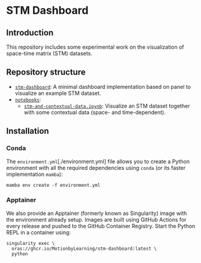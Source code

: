 # STM Dashboard

## Introduction

This repository includes some experimental work on the visualization of space-time matrix (STM) datasets.

## Repository structure

* [`stm-dashboard`](./stm-dashboard): A minimal dashboard implementation based on panel to visualize an example STM 
  dataset.
* [`notebooks`](./notebooks):
  * [`stm-and-contextual-data.ipynb`](./notebooks/stm-and-contextual-data.ipynb): Visualize an STM dataset together with 
    some contextual data (space- and time-dependent). 

## Installation

### Conda

The `environment.yml`[./environment.yml] file allows you to create a Python environment with all the required 
dependencies using `conda` (or its faster implementation `mamba`):

```shell
mamba env create -f environment.yml
```

### Apptainer

We also provide an Apptainer (formerly known as Singularity) image with the environment already setup. Images are built
using GitHub Actions for every release and pushed to the GitHub Container Registry. Start the Python REPL in a container
using:

```shell
singularity exec \
  oras://ghcr.io/MotionbyLearning/stm-dashboard:latest \
  python
```
